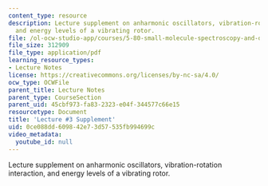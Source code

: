 ```yaml
---
content_type: resource
description: Lecture supplement on anharmonic oscillators, vibration-rotation interaction,
  and energy levels of a vibrating rotor.
file: /ol-ocw-studio-app/courses/5-80-small-molecule-spectroscopy-and-dynamics-fall-2008/0ce088dd609842e73d57535fb994699c_03s_anoscvibrot.pdf
file_size: 312909
file_type: application/pdf
learning_resource_types:
- Lecture Notes
license: https://creativecommons.org/licenses/by-nc-sa/4.0/
ocw_type: OCWFile
parent_title: Lecture Notes
parent_type: CourseSection
parent_uid: 45cbf973-fa83-2323-e04f-344577c66e15
resourcetype: Document
title: 'Lecture #3 Supplement'
uid: 0ce088dd-6098-42e7-3d57-535fb994699c
video_metadata:
  youtube_id: null
---
```

Lecture supplement on anharmonic oscillators, vibration-rotation interaction, and energy levels of a vibrating rotor.